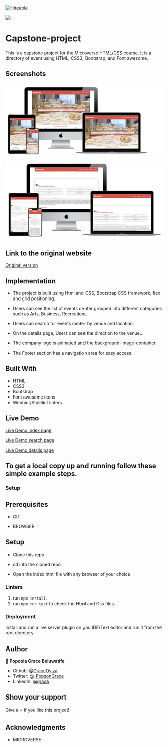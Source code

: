 ![Hireable](https://img.shields.io/badge/Hireable-yes-success)

![](https://img.shields.io/badge/-Microverse%20projects-blueviolet)

# Capstone-project
This is a capstone project for the Microverse HTML/CSS course. It is a directory of event using HTML, CSS3, Bootstrap, and Font awesome.

## Screenshots

![Screenshot of the index page](image/screenshot.png)

![Screenshot of the details page](image/details-screenshot.png)

## Link to the original website

[Original version](https://www.behance.net/gallery/25563385/PatashuleKE)

## Implementation

- The project is built using Html and CSS,  Bootstrap CSS framework, flex and grid positioning.

- Users can see the list of events center grouped into different categories such as Arts, Business, Recreation...

- Users can search for events center by venue and location.

- On the details page, Users can see the direction to the venue...

- The company logo is animated and the background-image-container.

- The Footer section has a navigation area for easy access.


## Built With

- HTML
- CSS3
- Bootstrap
- Font awesome icons
- Webhint/Stylelint linters

## Live Demo

[Live Demo index page](https://rawcdn.githack.com/GraceOyiza/Capstone-project/b5cd31c9a5dfc8ad7c6d1c58b935cc5dd83df994/index.html)

[Live Demo search page](https://rawcdn.githack.com/GraceOyiza/Capstone-project/b5cd31c9a5dfc8ad7c6d1c58b935cc5dd83df994/search.html)

[Live Demo details page](https://rawcdn.githack.com/GraceOyiza/Capstone-project/b5cd31c9a5dfc8ad7c6d1c58b935cc5dd83df994/details.html)

## To get a local copy up and running follow these simple example steps.

### Setup

## Prerequisites
- GIT

- BROWSER

## Setup
- Clone this repo

- cd into the cloned repo

- Open the index.html file with any browser of your choice

### Linters

1. run `npm install`.
2. run `npm run test` to check the Html and Css files.

### Deployment

Install and run a live server plugin on you IDE/Text editor and run it from the root directory.

## Author

👤 **Popoola Grace Boluwatife**

- Github: [@GraceOyiza](https://github.com/GraceOyiza)
- Twitter: [@_PopsonGrace](https://twitter.com/_PopsonGrace)
- LinkedIn: [@grace](https://www.linkedin.com/in/grace-popoola-657a181aa/)


## Show your support

Give a ⭐️ if you like this project!

## Acknowledgments
- MICROVERSE